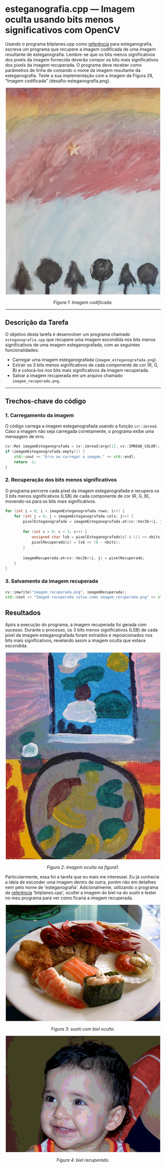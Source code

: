 # esteganografia.cpp — Imagem oculta usando bits menos significativos com OpenCV

Usando o programa bitplanes.cpp como [referência](https://agostinhobritojr.github.io/tutorial/pdi/bitplanes.html) para esteganografia, escreva um programa que recupere a imagem codificada de uma imagem resultante de esteganografia. Lembre-se que os bits menos significativos dos pixels da imagem fornecida deverão compor os bits mais significativos dos pixels da imagem recuperada. O programa deve receber como parâmetros de linha de comando o nome da imagem resultante da esteganografia. Teste a sua implementação com a imagem da Figura 28, “Imagem codificada” (desafio-esteganografia.png).

<p align="center">
  <img src="desafio-esteganografia.png" width="500"/>
</p>

<p align="center"><i>Figura 1: Imagem codificada.</i></p>

---
## Descrição da Tarefa

O objetivo desta tarefa é desenvolver um programa chamado `esteganografia.cpp` que recupere uma imagem escondida nos bits menos significativos de uma imagem esteganografada, com as seguintes funcionalidades:

- Carregar uma imagem esteganografada (`imagem_esteganografada.png`).
- Extrair os 3 bits menos significativos de cada componente de cor (R, G, B) e colocá-los nos bits mais significativos da imagem recuperada.
- Salvar a imagem recuperada em um arquivo chamado `imagem_recuperada.png`.

---

## Trechos-chave do código

### 1. Carregamento da imagem

O código carrega a imagem esteganografada usando a função `cv::imread`. Caso a imagem não seja carregada corretamente, o programa exibe uma mensagem de erro.

```cpp
cv::Mat imagemEsteganografada = cv::imread(argv[1], cv::IMREAD_COLOR);
if (imagemEsteganografada.empty()) {
    std::cout << "Erro ao carregar a imagem." << std::endl;
    return -1;
}
```

### 2. Recuperação dos bits menos significativos
O programa percorre cada pixel da imagem esteganografada e recupera os 3 bits menos significativos (LSB) de cada componente de cor (R, G, B), movendo-os para os bits mais significativos.

```cpp
for (int i = 0; i < imagemEsteganografada.rows; i++) {
    for (int j = 0; j < imagemEsteganografada.cols; j++) {
        pixelEsteganografado = imagemEsteganografada.at<cv::Vec3b>(i, j);

        for (int c = 0; c < 3; c++) {
            unsigned char lsb = pixelEsteganografado[c] & ((1 << nbits) - 1); // máscara para nbits
            pixelRecuperado[c] = lsb << (8 - nbits);
        }

        imagemRecuperada.at<cv::Vec3b>(i, j) = pixelRecuperado;
    }
}
```

### 3. Salvamento da imagem recuperada
```cpp
cv::imwrite("imagem_recuperada.png", imagemRecuperada);
std::cout << "Imagem recuperada salva como imagem_recuperada.png" << std::endl;
```

## Resultados
Após a execução do programa, a imagem recuperada foi gerada com sucesso. Durante o processo, os 3 bits menos significativos (LSB) de cada pixel da imagem esteganografada foram extraídos e reposicionados nos bits mais significativos, revelando assim a imagem oculta que estava escondida.

<p align="center">
  <img src="./build/imagem_recuperada.png" width="500"/>
</p>

<p align="center"><i>Figura 2: imagem oculta na figura1.</i></p>

Particularmente, essa foi a tarefa que eu mais me interessei. Eu já conhecia a ideia de esconder uma imagem dentro de outra, porém não em detalhes nem pelo nome de 'esteganografia'. Adicionalmente, utilizando o programa da [referência](https://agostinhobritojr.github.io/tutorial/pdi/bitplanes.html) 'bitplanes.cpp', ocultei a imagem do biel na do sushi e testei no meu programa para ver como ficaria a imagem recuperada.

<p align="center">
  <img src="esteganografia.png" width="500"/>
</p>

<p align="center"><i>Figura 3: sushi com biel oculto.</i></p>

<p align="center">
  <img src="./build/imagem_recuperada_biel.png" width="500"/>
</p>

<p align="center"><i>Figura 4: biel recuperado.</i></p>
